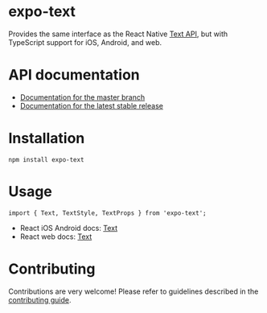 # expo-text

Provides the same interface as the React Native [Text API](https://reactnative.dev/docs/text), but with TypeScript support for iOS, Android, and web.

# API documentation

- [Documentation for the master branch](https://github.com/expo/expo/blob/master/docs/pages/versions/unversioned/sdk/text.md)
- [Documentation for the latest stable release](https://docs.expo.io/versions/latest/sdk/text/)

# Installation

```
npm install expo-text
```

# Usage

```tsx
import { Text, TextStyle, TextProps } from 'expo-text';
```

- React iOS Android docs: [Text](https://reactnative.dev/docs/text)
- React web docs: [Text](https://necolas.github.io/react-native-web/docs/?path=/docs/components-text--children)

# Contributing

Contributions are very welcome! Please refer to guidelines described in the [contributing guide](https://github.com/expo/expo#contributing).
